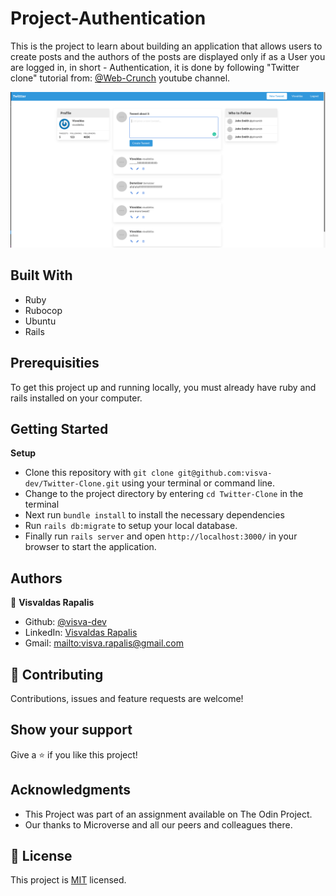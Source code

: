 # Project-Authentication

This is the project to learn about building an application that allows users to create posts and the authors of the posts are displayed only if as a User you are logged in, in short - Authentication, it is done by following "Twitter clone" tutorial from: [@Web-Crunch](https://www.youtube.com/c/Webcrunch/featured) youtube channel.

![screenshot](./app/assets/images/Screenshot.png)<br>

## Built With

- Ruby
- Rubocop
- Ubuntu
- Rails

## Prerequisities

To get this project up and running locally, you must already have ruby and rails installed on your computer.

## Getting Started

**Setup**

- Clone this repository with `git clone git@github.com:visva-dev/Twitter-Clone.git` using your terminal or command line.<br>
- Change to the project directory by entering `cd Twitter-Clone` in the terminal<br>
- Next run `bundle install` to install the necessary dependencies<br>
- Run `rails db:migrate` to setup your local database.<br>
- Finally run `rails server` and open `http://localhost:3000/` in your browser to start the application.<br>

## Authors

👤 **Visvaldas Rapalis**

- Github: [@visva-dev](https://github.com/visva-dev)
- LinkedIn: [Visvaldas Rapalis](https://www.linkedin.com/in/visvaldas-rapalis/)
- Gmail: <mailto:visva.rapalis@gmail.com>

## 🤝 Contributing

Contributions, issues and feature requests are welcome!

## Show your support

Give a ⭐️ if you like this project!

## Acknowledgments

- This Project was part of an assignment available on The Odin Project.
- Our thanks to Microverse and all our peers and colleagues there.

## 📝 License

This project is [MIT](lic.url) licensed.

